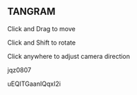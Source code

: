 ## TANGRAM

Click and Drag to move

Click and Shift to rotate

Click anywhere to adjust camera direction

jqz0807

uEQITGaanIQqxI2i